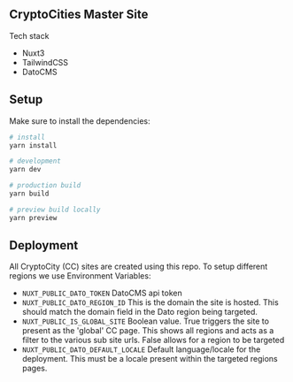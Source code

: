 ## CryptoCities Master Site

Tech stack
- Nuxt3
- TailwindCSS
- DatoCMS

## Setup

Make sure to install the dependencies:

```bash
# install
yarn install

# development
yarn dev

# production build
yarn build

# preview build locally
yarn preview

```

## Deployment

All CryptoCity (CC) sites are created using this repo. To setup different regions we use Environment Variables:

- `NUXT_PUBLIC_DATO_TOKEN` DatoCMS api token
- `NUXT_PUBLIC_DATO_REGION_ID` This is the domain the site is hosted. This should match the domain field in the Dato region being targeted.
- `NUXT_PUBLIC_IS_GLOBAL_SITE` Boolean value. True triggers the site to present as the 'global' CC page. This shows all regions and acts as a filter to the various sub site urls. False allows for a region to be targeted
- `NUXT_PUBLIC_DATO_DEFAULT_LOCALE` Default language/locale for the deployment. This must be a locale present within the targeted regions pages.
